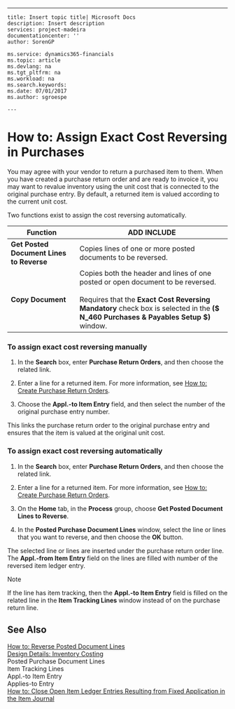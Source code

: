 ---
    title: Insert topic title| Microsoft Docs
    description: Insert description
    services: project-madeira
    documentationcenter: ''
    author: SorenGP

    ms.service: dynamics365-financials
    ms.topic: article
    ms.devlang: na
    ms.tgt_pltfrm: na
    ms.workload: na
    ms.search.keywords:
    ms.date: 07/01/2017
    ms.author: sgroespe

    ---
# How to: Assign Exact Cost Reversing in Purchases
You may agree with your vendor to return a purchased item to them. When you have created a purchase return order and are ready to invoice it, you may want to revalue inventory using the unit cost that is connected to the original purchase entry. By default, a returned item is valued according to the current unit cost.  
  
 Two functions exist to assign the cost reversing automatically.  
  
|**Function**|ADD INCLUDE<!--[!INCLUDE[bp_tabledescription](../ApplicationDesign/includes/bp_tabledescription_md.md)]-->|  
|------------------|---------------------------------------|  
|**Get Posted Document Lines to Reverse**|Copies lines of one or more posted documents to be reversed.|  
|**Copy Document**|Copies both the header and lines of one posted or open document to be reversed.<br /><br /> Requires that the **Exact Cost Reversing Mandatory** check box is selected in the **\($ N\_460 Purchases & Payables Setup $\)** window.|  
  
### To assign exact cost reversing manually  
  
1.  In the **Search** box, enter **Purchase Return Orders**, and then choose the related link.  
  
2.  Enter a line for a returned item. For more information, see [How to: Create Purchase Return Orders](../Purchasing/how-to-create-purchase-return-orders.md).  
  
3.  Choose the **Appl.-to Item Entry** field, and then select the number of the original purchase entry number.  
  
 This links the purchase return order to the original purchase entry and ensures that the item is valued at the original unit cost.  
  
### To assign exact cost reversing automatically  
  
1.  In the **Search** box, enter **Purchase Return Orders**, and then choose the related link.  
  
2.  Enter a line for a returned item. For more information, see [How to: Create Purchase Return Orders](../Purchasing/how-to-create-purchase-return-orders.md).  
  
3.  On the **Home** tab, in the **Process**  group, choose **Get Posted Document Lines to Reverse**.  
  
4.  In the **Posted Purchase Document Lines** window, select the line or lines that you want to reverse, and then choose the **OK** button.  
  
 The selected line or lines are inserted under the purchase return order line. The **Appl.-from Item Entry** field on the lines are filled with number of the reversed item ledger entry.  
  
> [!NOTE]  
>  If the line has item tracking, then the **Appl.-to Item Entry** field is filled on the related line in the **Item Tracking Lines** window instead of on the purchase return line.  
  
## See Also  
 [How to: Reverse Posted Document Lines](../Finance/how-to-reverse-posted-document-lines.md)   
 [Design Details: Inventory Costing](../ApplicationDesign/design-details-inventory-costing.md)   
 Posted Purchase Document Lines   
 Item Tracking Lines   
 Appl.-to Item Entry   
 Applies-to Entry   
 [How to: Close Open Item Ledger Entries Resulting from Fixed Application in the Item Journal](../Finance/how-to-close-open-item-ledger-entries-resulting-from-fixed-application-in-the-item-journal.md)